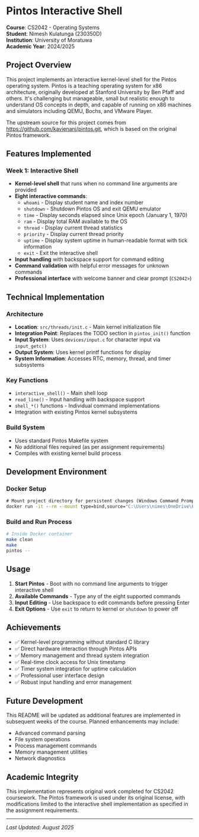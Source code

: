 # Pintos Interactive Shell

**Course**: CS2042 - Operating Systems  
**Student**: Nimesh Kulatunga (230350D)  
**Institution**: University of Moratuwa  
**Academic Year**: 2024/2025

## Project Overview

This project implements an interactive kernel-level shell for the Pintos operating system. Pintos is a teaching operating system for x86 architecture, originally developed at Stanford University by Ben Pfaff and others. It's challenging but manageable, small but realistic enough to understand OS concepts in depth, and capable of running on x86 machines and simulators including QEMU, Bochs, and VMware Player.

The upstream source for this project comes from https://github.com/kavienanj/pintos.git, which is based on the original Pintos framework.

## Features Implemented

### Week 1: Interactive Shell
- **Kernel-level shell** that runs when no command line arguments are provided
- **Eight interactive commands**:
  - `whoami` - Display student name and index number
  - `shutdown` - Shutdown Pintos OS and exit QEMU emulator
  - `time` - Display seconds elapsed since Unix epoch (January 1, 1970)
  - `ram` - Display total RAM available to the OS
  - `thread` - Display current thread statistics
  - `priority` - Display current thread priority
  - `uptime` - Display system uptime in human-readable format with tick information
  - `exit` - Exit the interactive shell
- **Input handling** with backspace support for command editing
- **Command validation** with helpful error messages for unknown commands
- **Professional interface** with welcome banner and clear prompt (`CS2042>`)

## Technical Implementation

### Architecture
- **Location**: `src/threads/init.c` - Main kernel initialization file
- **Integration Point**: Replaces the TODO section in `pintos_init()` function
- **Input System**: Uses `devices/input.c` for character input via `input_getc()`
- **Output System**: Uses kernel printf functions for display
- **System Information**: Accesses RTC, memory, thread, and timer subsystems

### Key Functions
- `interactive_shell()` - Main shell loop
- `read_line()` - Input handling with backspace support
- `shell_*()` functions - Individual command implementations
- Integration with existing Pintos kernel subsystems

### Build System
- Uses standard Pintos Makefile system
- No additional files required (as per assignment requirements)
- Compiles with existing kernel build process

## Development Environment

### Docker Setup
```cmd
# Mount project directory for persistent changes (Windows Command Prompt)
docker run -it --rm --mount type=bind,source="C:\Users\nimes\OneDrive\Engineering\Semester 3\OS\PintOS\pintos\src",target=/pintos/src pintos
```

### Build and Run Process
```bash
# Inside Docker container
make clean
make
pintos --
```

## Usage

1. **Start Pintos** - Boot with no command line arguments to trigger interactive shell
2. **Available Commands** - Type any of the eight supported commands
3. **Input Editing** - Use backspace to edit commands before pressing Enter
4. **Exit Options** - Use `exit` to return to kernel or `shutdown` to power off

## Achievements

- ✅ Kernel-level programming without standard C library
- ✅ Direct hardware interaction through Pintos APIs
- ✅ Memory management and thread system integration
- ✅ Real-time clock access for Unix timestamp
- ✅ Timer system integration for uptime calculation
- ✅ Professional user interface design
- ✅ Robust input handling and error management

## Future Development

This README will be updated as additional features are implemented in subsequent weeks of the course. Planned enhancements may include:
- Advanced command parsing
- File system operations
- Process management commands
- Memory management utilities
- Network diagnostics

## Academic Integrity

This implementation represents original work completed for CS2042 coursework. The Pintos framework is used under its original license, with modifications limited to the interactive shell implementation as specified in the assignment requirements.

---

*Last Updated: August 2025*
